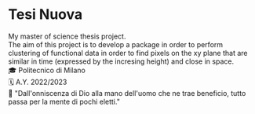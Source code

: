 # Tesi Nuova
My master of science thesis project.<br>The aim of this project is to develop a package in order to perform clustering of functional data in order to find pixels on the xy plane that are similar in time (expressed by the incresing height) and close in space.<br>🎓 Politecnico di Milano<br>🗓️ A.Y. 2022/2023<br>🚀 "Dall'onniscenza di Dio alla mano dell'uomo che ne trae beneficio, tutto passa per la mente di pochi eletti."
